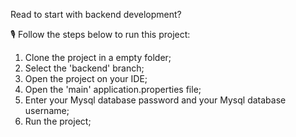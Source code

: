Read to start with backend development?

🎙️ Follow the steps below to run this project:

1. Clone the project in a empty folder;
2. Select the 'backend' branch;
3. Open the project on your IDE;
4. Open the 'main' application.properties file;
5. Enter your Mysql database password and your Mysql database username;
6. Run the project;